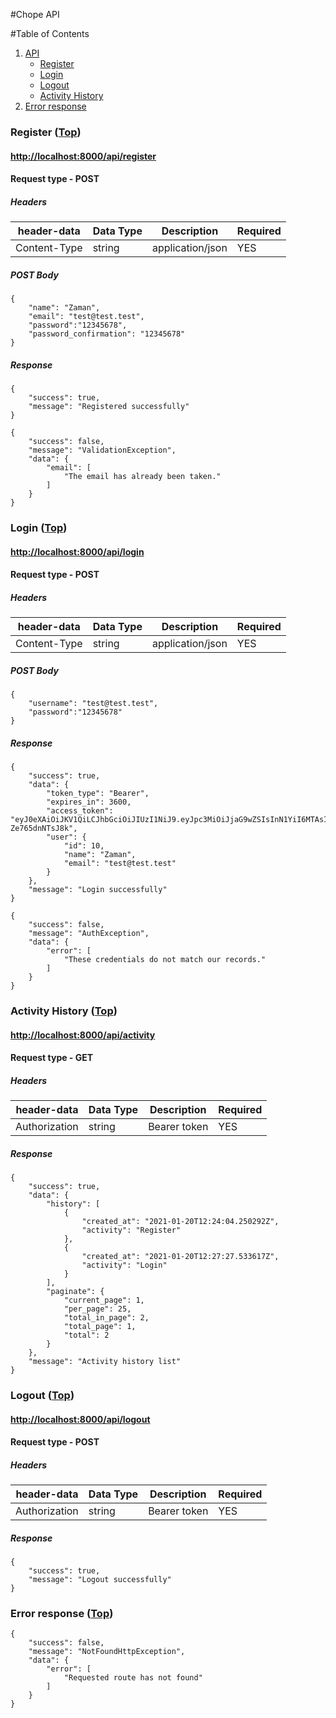 #Chope API

#Table of Contents <a name="toc"></a>

1. [API](#api)
	- [Register](#register)
	- [Login](#login)
	- [Logout](#logout)
	- [Activity History](#activity)
2. [Error response](#er)

### Register <a name="register"></a> ([Top](#toc))
#### [http://localhost:8000/api/register](http://localhost:8000/api/register)
#### Request type - POST
##### Headers
header-data |Data Type | Description | Required
--- | --- | --- | ---
Content-Type | string | application/json | YES
##### POST Body

```
{
    "name": "Zaman",
    "email": "test@test.test",
    "password":"12345678",
    "password_confirmation": "12345678"
}

```
##### Response
```
{
    "success": true,
    "message": "Registered successfully"
}
```
```
{
    "success": false,
    "message": "ValidationException",
    "data": {
        "email": [
            "The email has already been taken."
        ]
    }
}
```

### Login <a name="login"></a> ([Top](#toc))
#### [http://localhost:8000/api/login](http://localhost:8000/api/login)
#### Request type - POST
##### Headers
header-data |Data Type | Description | Required
--- | --- | --- | ---
Content-Type | string | application/json | YES
##### POST Body

```
{
    "username": "test@test.test",
    "password":"12345678"
}

```
##### Response
```
{
    "success": true,
    "data": {
        "token_type": "Bearer",
        "expires_in": 3600,
        "access_token": "eyJ0eXAiOiJKV1QiLCJhbGciOiJIUzI1NiJ9.eyJpc3MiOiJjaG9wZSIsInN1YiI6MTAsImlhdCI6MTYxMTE0NzQwMSwiZXhwIjoxNjExMTUxMDAxfQ.r0BBVKEF90QrEdrihq7I5D7NzLyTI-Ze765dnNTsJ8k",
        "user": {
            "id": 10,
            "name": "Zaman",
            "email": "test@test.test"
        }
    },
    "message": "Login successfully"
}
```

```
{
    "success": false,
    "message": "AuthException",
    "data": {
        "error": [
            "These credentials do not match our records."
        ]
    }
}
```

### Activity History <a name="activity"></a> ([Top](#toc))
#### [http://localhost:8000/api/activity](http://localhost:8000/api/activity)
#### Request type - GET
##### Headers
header-data |Data Type | Description | Required
--- | --- | --- | ---
Authorization | string | Bearer token | YES

##### Response
```
{
    "success": true,
    "data": {
        "history": [
            {
                "created_at": "2021-01-20T12:24:04.250292Z",
                "activity": "Register"
            },
            {
                "created_at": "2021-01-20T12:27:27.533617Z",
                "activity": "Login"
            }
        ],
        "paginate": {
            "current_page": 1,
            "per_page": 25,
            "total_in_page": 2,
            "total_page": 1,
            "total": 2
        }
    },
    "message": "Activity history list"
}
```

### Logout <a name="logout"></a> ([Top](#toc))
#### [http://localhost:8000/api/logout](http://localhost:8000/api/logout)
#### Request type - POST
##### Headers
header-data |Data Type | Description | Required
--- | --- | --- | ---
Authorization | string | Bearer token | YES

##### Response
```
{
    "success": true,
    "message": "Logout successfully"
}
```

### Error response <a name="er"></a> ([Top](#toc))

```
{
    "success": false,
    "message": "NotFoundHttpException",
    "data": {
        "error": [
            "Requested route has not found"
        ]
    }
}
```
